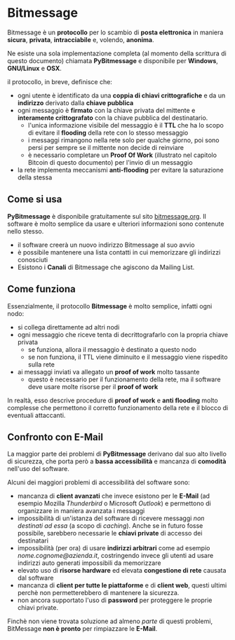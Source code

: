 # Bitmessage

Bitmessage è un __protocollo__ per lo scambio di __posta elettronica__ in maniera __sicura__, __privata__, __intracciabile__ e, volendo, __anonima__.

Ne esiste una sola implementazione completa (al momento della scrittura di questo documento) chiamata __PyBitmessage__ e disponibile per __Windows__, __GNU/Linux__ e __OSX__.

il protocollo, in breve, definisce che:

- ogni utente è identificato da una __coppia di chiavi crittografiche__ e da un __indirizzo__ derivato dalla __chiave pubblica__
- ogni messaggio è __firmato__ con la chiave privata del mittente e __interamente crittografato__ con la chiave pubblica del destinatario.
    - l'unica informazione visibile del messaggio è il __TTL__ che ha lo scopo di evitare il __flooding__ della rete con lo stesso messaggio
    - i messaggi rimangono nella rete solo per qualche giorno, poi sono persi per sempre se il mittente non decide di reinviare
    - è necessario completare un __Proof Of Work__ (illustrato nel capitolo Bitcoin di questo documento) per l'invio di un messaggio 
- la rete implementa meccanismi __anti-flooding__ per evitare la saturazione della stessa

## Come si usa

__PyBitmessage__ è disponibile gratuitamente sul sito [bitmessage.org](https://bitmessage.org). Il software è molto semplice da usare e ulteriori informazioni sono contenute nello stesso.

- il software creerà un nuovo indirizzo Bitmessage al suo avvio
- è possibile mantenere una lista contatti in cui memorizzare gli indirizzi conosciuti
- Esistono i __Canali__ di Bitmessage che agiscono da Mailing List.

## Come funziona

Essenzialmente, il protocollo __Bitmessage__ è molto semplice, infatti ogni nodo:

- si collega direttamente ad altri nodi
- ogni messaggio che riceve tenta di decrittografarlo con la propria chiave privata
    - se funziona, allora il messaggio è destinato a questo nodo
    - se non funziona, il TTL viene diminuito e il messaggio viene rispedito sulla rete
- ai messaggi inviati va allegato un __proof of work__ molto tassante
    - questo è necessario per il funzionamento della rete, ma il software deve usare molte risorse per il __proof of work__

In realtà, esso descrive procedure di __proof of work__ e __anti flooding__ molto complesse che permettono il corretto funzionamento della rete e il blocco di eventuali attaccanti.

## Confronto con E-Mail

La maggior parte dei problemi di __PyBitmessage__ derivano dal suo alto livello di sicurezza, che porta però a __bassa accessibilità__ e mancanza di __comodità__ nell'uso del software.

Alcuni dei maggiori problemi di accessibilità del software sono:

- mancanza di __client avanzati__ che invece esistono per le __E-Mail__ (ad esempio Mozilla _Thunderbird_ o Microsoft _Outlook_) e permettono di organizzare in maniera avanzata i messaggi
- impossibilità di un'istanza del software di ricevere messaggi _non destinati ad essa_ (a scopo di _caching_). Anche se in futuro fosse possibile, sarebbero necessarie le __chiavi private__ di accesso dei destinatari
- impossibilità (per ora) di usare __indirizzi arbitrari__ come ad esempio _nome.cognome@azienda.it_, costringendo invece gli utenti ad usare indirizzi auto generati impossibili da memorizzare
- elevato uso di __risorse hardware__ ed elevata __congestione di rete__ causata dal software
- mancanza di __client per tutte le piattaforme__ e di __client web__, questi ultimi perchè non permetterebbero di mantenere la sicurezza.
- non ancora supportato l'uso di __password__ per proteggere le proprie chiavi private.

Finchè non viene trovata soluzione ad almeno _parte_ di questi problemi, BitMessage __non è pronto__ per rimpiazzare le __E-Mail__.

